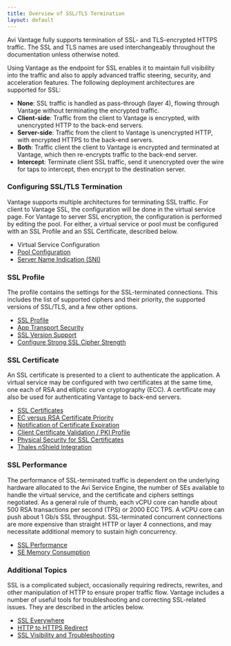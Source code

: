 ```yaml
---
title: Overview of SSL/TLS Termination
layout: default
---
```

Avi Vantage fully supports termination of SSL- and TLS-encrypted HTTPS traffic. The SSL and TLS names are used interchangeably throughout the documentation unless otherwise noted.

Using Vantage as the endpoint for SSL enables it to maintain full visibility into the traffic and also to apply advanced traffic steering, security, and acceleration features. The following deployment architectures are supported for SSL:

* **None**: SSL traffic is handled as pass-through (layer 4), flowing through Vantage without terminating the encrypted traffic.
* **Client-side**: Traffic from the client to Vantage is encrypted, with unencrypted HTTP to the back-end servers.
* **Server-side**: Traffic from the client to Vantage is unencrypted HTTP, with encrypted HTTPS to the back-end servers.
* **Both**: Traffic client the client to Vantage is encrypted and terminated at Vantage, which then re-encrypts traffic to the back-end server.
* **Intercept**:  Terminate client SSL traffic, send it unencrypted over the wire for taps to intercept, then encrypt  to the destination server. 

 

### Configuring SSL/TLS Termination

Vantage supports multiple architectures for terminating SSL traffic.  For client to Vantage SSL, the configuration will be done in the virtual service page.  For Vantage to server SSL encryption, the configuration is performed by editing the pool. For either, a virtual service or pool must be configured with an SSL Profile and an SSL Certificate, described below.

* Virtual Service Configuration
* <a href="/docs/16.3/configuration-guide/applications/pools/">Pool Configuration</a>
* <a href="/docs/16.3/server-name-indication">Server Name Indication (SNI)</a> 

 

### SSL Profile

The profile contains the settings for the SSL-terminated connections.  This includes the list of supported ciphers and their priority, the supported versions of SSL/TLS, and a few other options.

* <a href="/docs/16.3/ssl-tls-profile">SSL Profile</a>
* <a href="/docs/16.3/app-transport-security">App Transport Security</a>
* <a href="/docs/16.3/ssl-tls-version-support">SSL Version Support</a>
* <a href="/docs/16.3/configure-stronger-ssl-cipher-strength">Configure Strong SSL Cipher Strength</a> 

 

### SSL Certificate

An SSL certificate is presented to a client to authenticate the application.  A virtual service may be configured with two certificates at the same time, one each of RSA and elliptic curve cryptography (ECC).  A certificate may also be used for authenticating Vantage to back-end servers.

* <a href="/docs/16.3/ssl-certificates">SSL Certificates</a>
* <a href="/docs/16.3/ecc-versus-rsa-certificate-priority">EC versus RSA Certificate Priority</a>
* <a href="/docs/16.3/notification-of-ssl-certificate-expiration">Notification of Certificate Expiration</a>
* <a href="/docs/16.3/client-ssl-certificate-validation">Client Certificate Validation / PKI Profile</a>
* <a href="/docs/16.3/physical-security-for-ssl-keys">Physical Security for SSL Certificates</a>
* <a href="/docs/16.3/thales-nshield-integration-2">Thales nShield Integration</a> 

 

### SSL Performance

The performance of SSL-terminated traffic is dependent on the underlying hardware allocated to the Avi Service Engine, the number of SEs available to handle the virtual service, and the certificate and ciphers settings negotiated. As a general rule of thumb, each vCPU core can handle about 500 RSA transactions per second (TPS) or 2000 ECC TPS.  A vCPU core can push about 1 Gb/s SSL throughput.  SSL-terminated concurrent connections are more expensive than straight HTTP or layer 4 connections, and may necessitate additional memory to sustain high concurrency.

* <a href="/docs/16.3/ssl-performance">SSL Performance</a>
* <a href="/docs/16.3/se-memory-consumption">SE Memory Consumption</a> 

 

### Additional Topics

SSL is a complicated subject, occasionally requiring redirects, rewrites, and other manipulation of HTTP to ensure proper traffic flow. Vantage includes a number of useful tools for troubleshooting and correcting SSL-related issues. They are described in the articles below.

* <a href="/docs/16.3/ssl-everywhere">SSL Everywhere</a>
* <a href="/docs/16.3/redirect-http-to-https">HTTP to HTTPS Redirect</a>
* <a href="/docs/16.3/ssl-visibility-and-troubleshooting">SSL Visibility and Troubleshooting</a> 